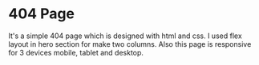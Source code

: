 # 404 Page
It's a simple 404 page which is designed with html and css. I used flex layout in hero section for make two columns. Also this page is responsive for 3 devices mobile, tablet and desktop.
